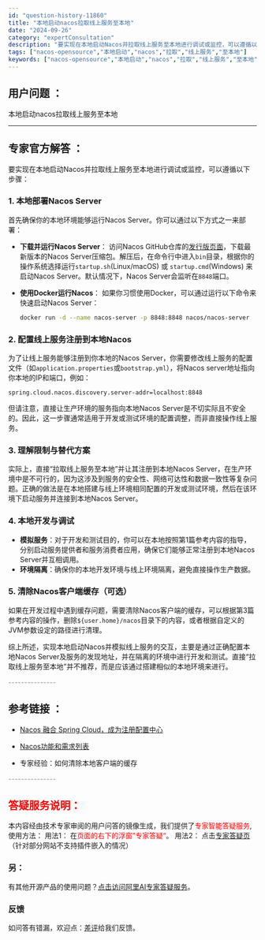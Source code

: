 ```yaml
---
id: "question-history-11860"
title: "本地启动nacos拉取线上服务至本地"
date: "2024-09-26"
category: "expertConsultation"
description: "要实现在本地启动Nacos并拉取线上服务至本地进行调试或监控，可以遵循以下步骤：### 1. **本地部署Nacos Server**首先确保你的本地环境能够运行Nacos Server。你可以通过以下方式之一来部署：- **下载并运行Nacos Server**：  访问Nacos GitHub仓"
tags: ["nacos-opensource","本地启动","nacos","拉取","线上服务","至本地"]
keywords: ["nacos-opensource","本地启动","nacos","拉取","线上服务","至本地"]
---
```


## 用户问题 ： 
 本地启动nacos拉取线上服务至本地  

---------------
## 专家官方解答 ：

要实现在本地启动Nacos并拉取线上服务至本地进行调试或监控，可以遵循以下步骤：

### 1. **本地部署Nacos Server**

首先确保你的本地环境能够运行Nacos Server。你可以通过以下方式之一来部署：

- **下载并运行Nacos Server**：
  访问Nacos GitHub仓库的[发行版页面](https://github.com/alibaba/nacos/releases)，下载最新版本的Nacos Server压缩包。解压后，在命令行中进入`bin`目录，根据你的操作系统选择运行`startup.sh`(Linux/macOS) 或 `startup.cmd`(Windows) 来启动Nacos Server。默认情况下，Nacos Server会监听在`8848`端口。

- **使用Docker运行Nacos**：
  如果你习惯使用Docker，可以通过运行以下命令来快速启动Nacos Server：
  ```sh
  docker run -d --name nacos-server -p 8848:8848 nacos/nacos-server
  ```

### 2. **配置线上服务注册到本地Nacos**

为了让线上服务能够注册到你本地的Nacos Server，你需要修改线上服务的配置文件（如`application.properties`或`bootstrap.yml`），将Nacos server地址指向你本地的IP和端口，例如：
```properties
spring.cloud.nacos.discovery.server-addr=localhost:8848
```
但请注意，直接让生产环境的服务指向本地Nacos Server是不切实际且不安全的。因此，这一步骤通常适用于开发或测试环境的配置调整，而非直接操作线上服务。

### 3. **理解限制与替代方案**

实际上，直接“拉取线上服务至本地”并让其注册到本地Nacos Server，在生产环境中是不可行的，因为这涉及到服务的安全性、网络可达性和数据一致性等复杂问题。正确的做法是在本地搭建与线上环境相同配置的开发或测试环境，然后在该环境下启动服务并连接到本地Nacos Server。

### 4. **本地开发与调试**

- **模拟服务**：对于开发和测试目的，你可以在本地按照第1篇参考内容的指导，分别启动服务提供者和服务消费者应用，确保它们能够正常注册到本地Nacos Server并互相调用。
- **环境隔离**：确保你的本地开发环境与线上环境隔离，避免直接操作生产数据。

### 5. **清除Nacos客户端缓存（可选）**

如果在开发过程中遇到缓存问题，需要清除Nacos客户端的缓存，可以根据第3篇参考内容的操作，删除`${user.home}/nacos`目录下的内容，或者根据自定义的JVM参数设定的路径进行清理。

综上所述，实现本地启动Nacos并模拟线上服务的交互，主要是通过正确配置本地Nacos Server及服务的发现地址，并在隔离的环境中进行开发和测试。直接“拉取线上服务至本地”并不推荐，而是应该通过搭建相似的本地环境来进行。


<font color="#949494">---------------</font> 


## 参考链接 ：

* [Nacos 融合 Spring Cloud，成为注册配置中心](https://nacos.io/docs/latest/ecology/use-nacos-with-spring-cloud)
 
 * [Nacos功能和需求列表](https://nacos.io/docs/latest/archive/feature-list)
 
 * 专家经验：如何清除本地客户端的缓存 


 <font color="#949494">---------------</font> 
 


## <font color="#FF0000">答疑服务说明：</font> 

本内容经由技术专家审阅的用户问答的镜像生成，我们提供了<font color="#FF0000">专家智能答疑服务</font>,使用方法：
用法1： 在<font color="#FF0000">页面的右下的浮窗”专家答疑“</font>。
用法2： 点击[专家答疑页](https://answer.opensource.alibaba.com/docs/intro)（针对部分网站不支持插件嵌入的情况）
### 另：


有其他开源产品的使用问题？[点击访问阿里AI专家答疑服务](https://answer.opensource.alibaba.com/docs/intro)。
### 反馈
如问答有错漏，欢迎点：[差评](https://ai.nacos.io/user/feedbackByEnhancerGradePOJOID?enhancerGradePOJOId=13828)给我们反馈。
